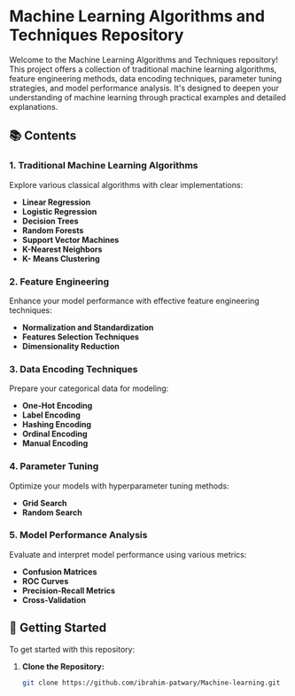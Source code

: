 # Machine Learning Algorithms and Techniques Repository

Welcome to the Machine Learning Algorithms and Techniques repository! This project offers a collection of traditional machine learning algorithms, feature engineering methods, data encoding techniques, parameter tuning strategies, and model performance analysis. It's designed to deepen your understanding of machine learning through practical examples and detailed explanations.
## 📚 Contents

### 1. **Traditional Machine Learning Algorithms**
Explore various classical algorithms with clear implementations:
- **Linear Regression**
- **Logistic Regression**
- **Decision Trees**
- **Random Forests**
- **Support Vector Machines**
- **K-Nearest Neighbors**
- **K- Means Clustering**

### 2. **Feature Engineering**
Enhance your model performance with effective feature engineering techniques:
- **Normalization and Standardization**
- **Features Selection Techniques**
- **Dimensionality Reduction**

### 3. **Data Encoding Techniques**
Prepare your categorical data for modeling:
- **One-Hot Encoding**
- **Label Encoding**
- **Hashing Encoding**
- **Ordinal Encoding**
- **Manual Encoding**

### 4. **Parameter Tuning**
Optimize your models with hyperparameter tuning methods:
- **Grid Search**
- **Random Search**

### 5. **Model Performance Analysis**
Evaluate and interpret model performance using various metrics:
- **Confusion Matrices**
- **ROC Curves**
- **Precision-Recall Metrics**
- **Cross-Validation**

## 🚀 Getting Started

To get started with this repository:

1. **Clone the Repository:**

   ```bash
   git clone https://github.com/ibrahim-patwary/Machine-learning.git

